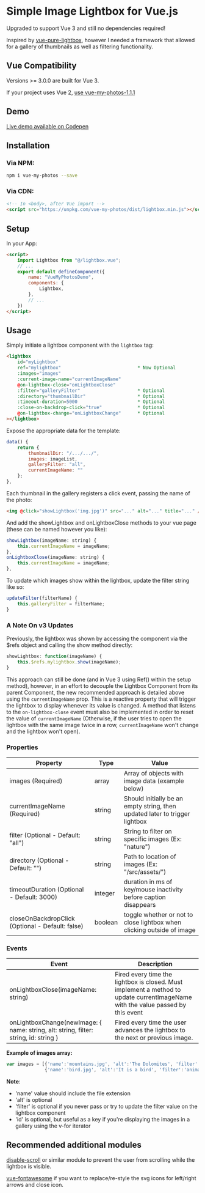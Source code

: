 # Simple Image Lightbox for Vue.js
Upgraded to support Vue 3 and still no dependencies required!

Inspired by <a href="https://github.com/DCzajkowski/vue-pure-lightbox">vue-pure-lightbox</a>, however I 
needed a framework that allowed for a gallery of thumbnails as well as filtering functionality.

## Vue Compatibility
Versions >= 3.0.0 are built for Vue 3.

If your project uses Vue 2, <a href="https://www.npmjs.com/package/vue-my-photos/v/1.1.1" target="_blank">use vue-my-photos-1.1.1</a>
## Demo
<a href="https://codepen.io/am283721/pen/GRjYPzb" target="_blank">Live demo available on Codepen</a>

## Installation

### Via NPM:
```bash
npm i vue-my-photos --save
```

### Via CDN:
```html
<!-- In <body>, after Vue import -->
<script src="https://unpkg.com/vue-my-photos/dist/lightbox.min.js"></script>
```

## Setup

In your App:
```html
<script>
    import Lightbox from "@/lightbox.vue";
    // ...
    export default defineComponent({
        name: "VueMyPhotosDemo",
        components: {
            Lightbox,
        },
        // ...
    })
</script>
```
## Usage

Simply initiate a lightbox component with the `lightbox` tag:

```html
<lightbox 
    id="myLightbox"
    ref="mylightbox"                            * Now Optional
    :images="images"
    :current-image-name="currentImageName"
    @on-lightbox-close="onLightboxClose"
    :filter="galleryFilter"                     * Optional
    :directory="thumbnailDir"                   * Optional
    :timeout-duration=5000                      * Optional
    :close-on-backdrop-click="true"             * Optional
    @on-lightbox-change="onLightboxChange"      * Optional
></lightbox>
```

Expose the appropriate data for the template:

```js
data() {
    return {
        thumbnailDir: "/.../.../",
        images: imageList,
        galleryFilter: "all",
        currentImageName: ""
    };
},
```

Each thumbnail in the gallery registers a click event, passing the name of the photo:

```html
<img @click="showLightbox('img.jpg')" src="..." alt="..." title="..." />
```

And add the showLightbox and onLightboxClose methods to your vue page (these can be named however you like):

```js
showLightbox(imageName: string) {
    this.currentImageName = imageName;
},
onLightboxClose(imageName: string) {
    this.currentImageName = imageName;
},
```

To update which images show within the lightbox, update the filter string like so:
```js
updateFilter(filterName) {
    this.galleryFilter = filterName;
}
```

### A Note On v3 Updates

Previously, the lightbox was shown by accessing the component via the $refs object and calling the show method directly:

```js
showLightbox: function(imageName) {
    this.$refs.mylightbox.show(imageName);
}
```

This approach can still be done (and in Vue 3 using Ref() within the setup method), however, in an effort to decouple the Lightbox Component from its parent Component, the new recommended approach is detailed above using the `currentImageName` prop. This is a reactive property that will trigger the lightbox to display whenever its value is changed. A method that listens to the `on-lightbox-close` event must also be implemented in order to reset the value of  `currentImageName` (Otherwise, if the user tries to open the lightbox with the same image twice in a row, `currentImageName` won't change and the lightbox won't open).

### Properties

| Property                                         | Type     | Value                                                                       |
| ------------------------------------------------ | -------- | --------------------------------------------------------------------------- |
| images (Required)                                | array    | Array of objects with image data (example below)                            |
| currentImageName (Required)                      | string   | Should initially be an empty string, then updated later to trigger lightbox |
| filter (Optional - Default: "all")               | string   | String to filter on specific images (Ex: "nature")                          |
| directory (Optional - Default: "")               | string   | Path to location of images (Ex: "/src/assets/")                             |
| timeoutDuration (Optional - Default: 3000)       | integer  | duration in ms of key/mouse inactivity before caption disappears            |
| closeOnBackdropClick (Optional - Default: false) | boolean  | toggle whether or not to close lightbox when clicking outside of image      |

### Events

| Event                                                                                     | Description                                                                                                                     |
| ----------------------------------------------------------------------------------------- | ------------------------------------------------------------------------------------------------------------------------------- |
| onLightboxClose(imageName: string)                                                        | Fired every time the lightbox is closed. Must implement a method to update currentImageName with the value passed by this event |
| onLightboxChange(newImage: { name: string, alt: string, filter: string, id: string }      | Fired every time the user advances the lightbox to the next or previous image.                                                  |

**Example of images array:**

```js
var images = [{'name':'mountains.jpg', 'alt':'The Dolomites', 'filter':'nature', 'id':'image1' },
              {'name':'bird.jpg', 'alt':'It is a bird', 'filter':'animals', 'id':'image2' }];
```

**Note**:
- 'name' value should include the file extension
- 'alt' is optional
- 'filter' is optional if you never pass or try to update the filter value on the lightbox component
- 'id' is optional, but useful as a key if you're displaying the images in a gallery using the v-for iterator

## Recommended additional modules

<a href="https://github.com/gilbarbara/disable-scroll#readme">disable-scroll</a> or similar module to prevent the user from scrolling while the lightbox is visible.

<a href="https://github.com/FortAwesome/vue-fontawesome">vue-fontawesome</a> if you want to replace/re-style the svg icons for left/right arrows and close icon.
